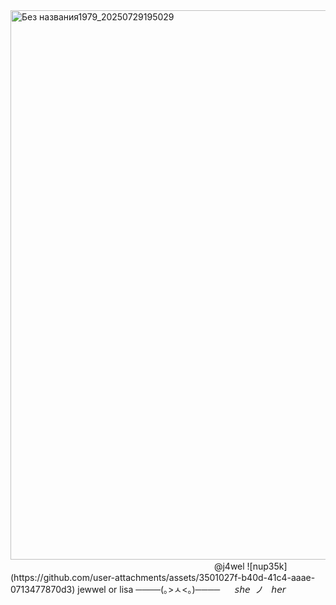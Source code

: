  <img width="3135" height="879" alt="Без названия1979_20250729195029" src="https://github.com/user-attachments/assets/369263e3-51b8-496b-81f5-f6c42563a3eb" />
ㅤㅤㅤㅤㅤㅤㅤㅤㅤㅤㅤㅤㅤㅤㅤㅤㅤㅤㅤㅤㅤㅤㅤㅤㅤ
 @j4wel ![nup35k](https://github.com/user-attachments/assets/3501027f-b40d-41c4-aaae-0713477870d3) jewwel or lisa 
 ────(｡>ㅅ<｡)────              
 𝘴𝘩𝘦  ノ   𝘩𝘦𝘳
